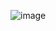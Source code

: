 ![image](https://github.com/astriiddev/Ami-Sampler/assets/98296288/e3523618-9c2a-4b76-9183-02e9512bea2b)
